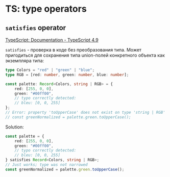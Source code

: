 # TS: type operators

## `satisfies` operator

[TypeScript: Documentation - TypeScript 4.9](https://www.typescriptlang.org/docs/handbook/release-notes/typescript-4-9.html)

`satisfies` - проверка в коде без преобразования типа. Может пригодиться для сохранения типа union-полей конкретного объекта как экземпляра типа:

```ts
type Colors = "red" | "green" | "blue";
type RGB = [red: number, green: number, blue: number];

const palette: Record<Colors, string | RGB> = {
    red: [255, 0, 0],
    green: "#00ff00",
    // typo correctly detected:
    // bleu: [0, 0, 255]
};
// Error: property 'toUpperCase' does not exist on type 'string | RGB'
// const greenNormalized = palette.green.toUpperCase();
```

Solution:

```ts
const palette = {
    red: [255, 0, 0],
    green: "#00ff00",
    // typo correctly detected:
    // bleu: [0, 0, 255]
} satisfies Record<Colors, string | RGB>;
// Just works; type was not narrowed
const greenNormalized = palette.green.toUpperCase();
```